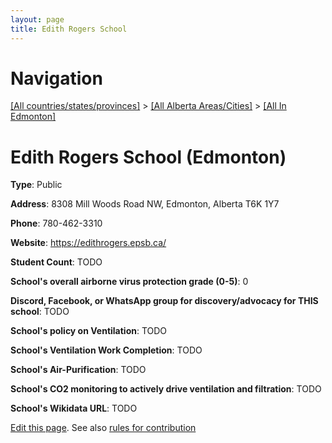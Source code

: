 ```yaml
---
layout: page
title: Edith Rogers School
---
```

# Navigation

[[All countries/states/provinces]](../../..) > [[All Alberta Areas/Cities]](../..) > [[All In Edmonton]](..)

# Edith Rogers School (Edmonton)

**Type**: Public

**Address**: 8308 Mill Woods Road NW, Edmonton, Alberta T6K 1Y7

**Phone**: 780-462-3310

**Website**: <https://edithrogers.epsb.ca/>

**Student Count**: TODO

**School's overall airborne virus protection grade (0-5)**: 0

**Discord, Facebook, or WhatsApp group for discovery/advocacy for THIS school**: TODO

**School's policy on Ventilation**: TODO

**School's Ventilation Work Completion**: TODO

**School's Air-Purification**: TODO

**School's CO2 monitoring to actively drive ventilation and filtration**: TODO

**School's Wikidata URL**: TODO


[Edit this page](https://github.com/ventilate-schools/AB/edit/main/./Edmonton/Edith_Rogers_School.md). See also [rules for contribution](../../../contribution-rules/)